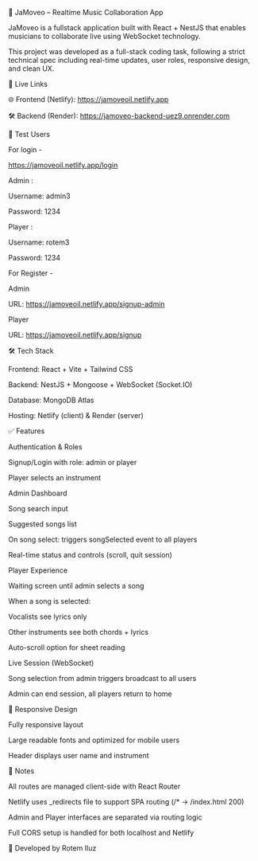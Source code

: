 🎵 JaMoveo – Realtime Music Collaboration App

JaMoveo is a fullstack application built with React + NestJS that enables musicians to collaborate live using WebSocket technology.

This project was developed as a full-stack coding task, following a strict technical spec including real-time updates, user roles, responsive design, and clean UX.

🔗 Live Links

🌐 Frontend (Netlify): https://jamoveoil.netlify.app

🛠 Backend (Render): https://jamoveo-backend-uez9.onrender.com

🧪 Test Users 


For login -

https://jamoveoil.netlify.app/login

Admin :

Username: admin3

Password: 1234

Player :

Username: rotem3

Password: 1234

For Register -

Admin

URL: https://jamoveoil.netlify.app/signup-admin

Player

URL: https://jamoveoil.netlify.app/signup



🛠 Tech Stack

Frontend: React + Vite + Tailwind CSS

Backend: NestJS + Mongoose + WebSocket (Socket.IO)

Database: MongoDB Atlas

Hosting: Netlify (client) & Render (server)

✅ Features

Authentication & Roles

Signup/Login with role: admin or player

Player selects an instrument

Admin Dashboard

Song search input

Suggested songs list

On song select: triggers songSelected event to all players

Real-time status and controls (scroll, quit session)

Player Experience

Waiting screen until admin selects a song

When a song is selected:

Vocalists see lyrics only

Other instruments see both chords + lyrics

Auto-scroll option for sheet reading

Live Session (WebSocket)

Song selection from admin triggers broadcast to all users

Admin can end session, all players return to home

📱 Responsive Design

Fully responsive layout

Large readable fonts and optimized for mobile users

Header displays user name and instrument

📝 Notes

All routes are managed client-side with React Router

Netlify uses _redirects file to support SPA routing (/* → /index.html 200)

Admin and Player interfaces are separated via routing logic

Full CORS setup is handled for both localhost and Netlify

🙌 Developed by Rotem Iluz

